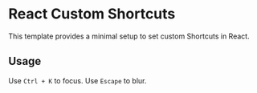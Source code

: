 # React Custom Shortcuts

This template provides a minimal setup to set custom Shortcuts in React.

## Usage

Use ```Ctrl + K``` to focus. 
Use ```Escape``` to blur. 